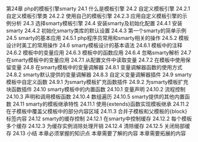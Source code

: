 第24章 php的模板引擎smarty
24.1 什么是模板引擎
24.2 自定义模板引擎
24.2.1 自定义模板引擎类
24.2.2 使用自己的模板引擎
24.2.3 应用自定义模板引擎的示例分析
24.3 选择smarty模板引擎
24.4 安装smarty及初始化配置
24.4.1 安装smarty
24.4.2 初始化smarty类库的默认设置
24.4.3 第一个smarty的简单示例
24.5 smarty的基本应用
24.5.1 php程序员常用和smarty相关的操作
24.5.2 模板设计时美工的常用操作
24.6 smarty模板设计的基本语法
24.6.1 模板中的注释
24.6.2 模板中的变量应用
24.6.3 模板中的函数应用
24.6.4 忽略smarty解析
24.7 在smarty模板中的变量应用
24.7.1 从配置文件中读取变量
24.7.2 在模板中使用保留变量
24.8 在smarty模板中的变量调解器
24.8.1 变量调解器函数的使用方式
24.8.2 smarty默认提供的变量调解器
24.8.3 自定义变量调解器插件
24.9 smarty模板中自定义函数
24.9.1 为smarty模板扩充函数插件
24.9.2 为smarty模板扩充块函数插件
24.10 smarty模板中的内置函数
24.10.1 变量声明
24.10.2 流程控制
24.10.3 声明和调用模板函数
24.10.4 数组遍历
24.10.5 smarty提供的其他内置函数
24.11 smarty的模板继承特性
24.11.1 使用{extends}函数实现模板继承
24.11.2 在子模板中覆盖父模板中的部分内容区域
24.11.3 合并子模板和父模板的{block}标签内容
24.12 smarty的缓存控制
24.12.1 在smarty中控制缓存
24.12.2 每个模板多个缓存
24.12.3 为缓存实例消除处理开销
24.12.4 清除缓存
24.12.5 关闭局部缓存
24.13 小结
本章必须掌握的知识点
本章需要了解的内容
本章需要拓展的内容